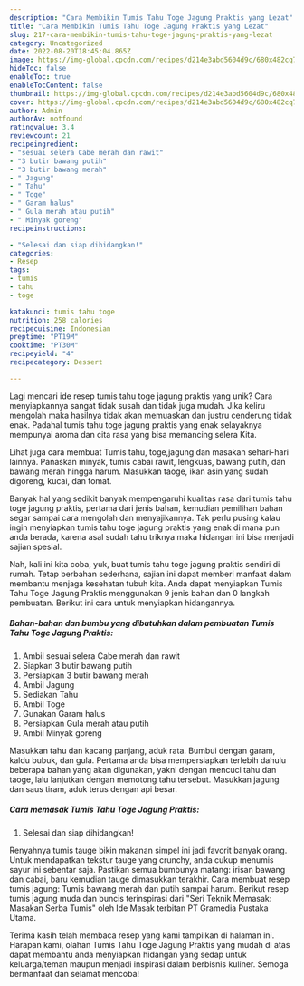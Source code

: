 ```yaml
---
description: "Cara Membikin Tumis Tahu Toge Jagung Praktis yang Lezat"
title: "Cara Membikin Tumis Tahu Toge Jagung Praktis yang Lezat"
slug: 217-cara-membikin-tumis-tahu-toge-jagung-praktis-yang-lezat
category: Uncategorized
date: 2022-08-20T18:45:04.865Z
image: https://img-global.cpcdn.com/recipes/d214e3abd5604d9c/680x482cq70/tumis-tahu-toge-jagung-praktis-foto-resep-utama.jpg
hideToc: false
enableToc: true
enableTocContent: false
thumbnail: https://img-global.cpcdn.com/recipes/d214e3abd5604d9c/680x482cq70/tumis-tahu-toge-jagung-praktis-foto-resep-utama.jpg
cover: https://img-global.cpcdn.com/recipes/d214e3abd5604d9c/680x482cq70/tumis-tahu-toge-jagung-praktis-foto-resep-utama.jpg
author: Admin
authorAv: notfound
ratingvalue: 3.4
reviewcount: 21
recipeingredient:
- "sesuai selera Cabe merah dan rawit"
- "3 butir bawang putih"
- "3 butir bawang merah"
- " Jagung"
- " Tahu"
- " Toge"
- " Garam halus"
- " Gula merah atau putih"
- " Minyak goreng"
recipeinstructions:

- "Selesai dan siap dihidangkan!"
categories:
- Resep
tags:
- tumis
- tahu
- toge

katakunci: tumis tahu toge 
nutrition: 258 calories
recipecuisine: Indonesian
preptime: "PT19M"
cooktime: "PT30M"
recipeyield: "4"
recipecategory: Dessert

---
```





Lagi mencari ide resep tumis tahu toge jagung praktis yang unik? Cara menyiapkannya sangat tidak susah dan tidak juga mudah. Jika keliru mengolah maka hasilnya tidak akan memuaskan dan justru cenderung tidak enak. Padahal tumis tahu toge jagung praktis yang enak selayaknya mempunyai aroma dan cita rasa yang bisa memancing selera Kita.





Lihat juga cara membuat Tumis tahu, toge,jagung dan masakan sehari-hari lainnya. Panaskan minyak, tumis cabai rawit, lengkuas, bawang putih, dan bawang merah hingga harum. Masukkan taoge, ikan asin yang sudah digoreng, kucai, dan tomat.

Banyak hal yang sedikit banyak mempengaruhi kualitas rasa dari tumis tahu toge jagung praktis, pertama dari jenis bahan, kemudian pemilihan bahan segar sampai cara mengolah dan menyajikannya. Tak perlu pusing kalau ingin menyiapkan tumis tahu toge jagung praktis yang enak di mana pun anda berada, karena asal sudah tahu triknya maka hidangan ini bisa menjadi sajian spesial.






Nah, kali ini kita coba, yuk, buat tumis tahu toge jagung praktis sendiri di rumah. Tetap berbahan sederhana, sajian ini dapat memberi manfaat dalam membantu menjaga kesehatan tubuh kita. Anda dapat menyiapkan Tumis Tahu Toge Jagung Praktis menggunakan 9 jenis bahan dan 0 langkah pembuatan. Berikut ini cara untuk menyiapkan hidangannya.

<!--inarticleads1-->

##### Bahan-bahan dan bumbu yang dibutuhkan dalam pembuatan Tumis Tahu Toge Jagung Praktis:

1. Ambil sesuai selera Cabe merah dan rawit
1. Siapkan 3 butir bawang putih
1. Persiapkan 3 butir bawang merah
1. Ambil  Jagung
1. Sediakan  Tahu
1. Ambil  Toge
1. Gunakan  Garam halus
1. Persiapkan  Gula merah atau putih
1. Ambil  Minyak goreng


Masukkan tahu dan kacang panjang, aduk rata. Bumbui dengan garam, kaldu bubuk, dan gula. Pertama anda bisa mempersiapkan terlebih dahulu beberapa bahan yang akan digunakan, yakni dengan mencuci tahu dan taoge, lalu lanjutkan dengan memotong tahu tersebut. Masukkan jagung dan saus tiram, aduk terus dengan api besar. 

<!--inarticleads2-->

##### Cara memasak Tumis Tahu Toge Jagung Praktis:


1. Selesai dan siap dihidangkan!

Renyahnya tumis tauge bikin makanan simpel ini jadi favorit banyak orang. Untuk mendapatkan tekstur tauge yang crunchy, anda cukup menumis sayur ini sebentar saja. Pastikan semua bumbunya matang: irisan bawang dan cabai, baru kemudian tauge dimasukkan terakhir. Cara membuat resep tumis jagung: Tumis bawang merah dan putih sampai harum. Berikut resep tumis jagung muda dan buncis terinspirasi dari &#34;Seri Teknik Memasak: Masakan Serba Tumis&#34; oleh Ide Masak terbitan PT Gramedia Pustaka Utama. 

Terima kasih telah membaca resep yang kami tampilkan di halaman ini. Harapan kami, olahan Tumis Tahu Toge Jagung Praktis yang mudah di atas dapat membantu anda menyiapkan hidangan yang sedap untuk keluarga/teman maupun menjadi inspirasi dalam berbisnis kuliner. Semoga bermanfaat dan selamat mencoba!
